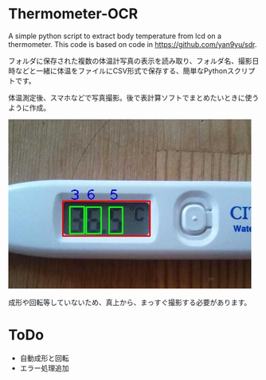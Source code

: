 # Thermometer-OCR
A simple python script to extract body temperature from lcd on a thermometer.
This code is based on code in https://github.com/yan9yu/sdr.


フォルダに保存された複数の体温計写真の表示を読み取り、フォルダ名、撮影日時などと一緒に体温をファイルにCSV形式で保存する、簡単なPythonスクリプトです。


体温測定後、スマホなどで写真撮影。後で表計算ソフトでまとめたいときに使うように作成。

![検知結果](https://github.com/monoxit/Thermometer-OCR/blob/master/images/taionkei.jpg)

成形や回転等していないため、真上から、まっすぐ撮影する必要があります。

# ToDo
* 自動成形と回転
* エラー処理追加
